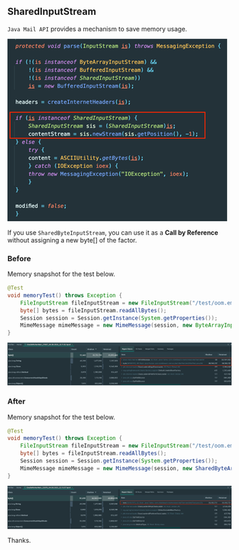 ## SharedInputStream

`Java Mail API` provides a mechanism to save memory usage.

![img_4.png](img_4.png)

If you use `SharedByteInputStream`, you can use it as a **Call by Reference** without assigning a new byte[] of the factor.

### Before

Memory snapshot for the test below.

```java
@Test
void memoryTest() throws Exception {
    FileInputStream fileInputStream = new FileInputStream("/test/oom.eml");
    byte[] bytes = fileInputStream.readAllBytes();
    Session session = Session.getInstance(System.getProperties());
    MimeMessage mimeMessage = new MimeMessage(session, new ByteArrayInputStream(bytes));
}
```

![img_1.png](img_1.png)

### After

Memory snapshot for the test below.

```java
@Test
void memoryTest() throws Exception {
    FileInputStream fileInputStream = new FileInputStream("/test/oom.eml");
    byte[] bytes = fileInputStream.readAllBytes();
    Session session = Session.getInstance(System.getProperties());
    MimeMessage mimeMessage = new MimeMessage(session, new SharedByteArrayInputStream(bytes));
}
```

![img_3.png](img_3.png)

Thanks.